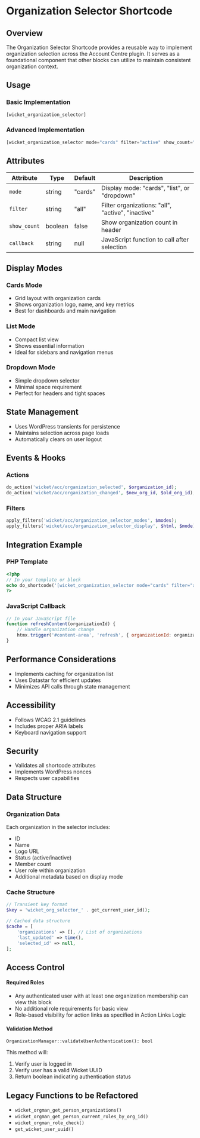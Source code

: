# Organization Selector Shortcode

## Overview
The Organization Selector Shortcode provides a reusable way to implement organization selection across the Account Centre plugin. It serves as a foundational component that other blocks can utilize to maintain consistent organization context.

## Usage

### Basic Implementation
```php
[wicket_organization_selector]
```

### Advanced Implementation
```php
[wicket_organization_selector mode="cards" filter="active" show_count="true" callback="refreshContent"]
```

## Attributes

| Attribute | Type | Default | Description |
|-----------|------|---------|-------------|
| `mode` | string | "cards" | Display mode: "cards", "list", or "dropdown" |
| `filter` | string | "all" | Filter organizations: "all", "active", "inactive" |
| `show_count` | boolean | false | Show organization count in header |
| `callback` | string | null | JavaScript function to call after selection |

## Display Modes

### Cards Mode
- Grid layout with organization cards
- Shows organization logo, name, and key metrics
- Best for dashboards and main navigation

### List Mode
- Compact list view
- Shows essential information
- Ideal for sidebars and navigation menus

### Dropdown Mode
- Simple dropdown selector
- Minimal space requirement
- Perfect for headers and tight spaces

## State Management
- Uses WordPress transients for persistence
- Maintains selection across page loads
- Automatically clears on user logout

## Events & Hooks

### Actions
```php
do_action('wicket/acc/organization_selected', $organization_id);
do_action('wicket/acc/organization_changed', $new_org_id, $old_org_id);
```

### Filters
```php
apply_filters('wicket/acc/organization_selector_modes', $modes);
apply_filters('wicket/acc/organization_selector_display', $html, $mode);
```

## Integration Example

### PHP Template
```php
<?php
// In your template or block
echo do_shortcode('[wicket_organization_selector mode="cards" filter="active"]');
?>
```

### JavaScript Callback
```javascript
// In your JavaScript file
function refreshContent(organizationId) {
    // Handle organization change
    htmx.trigger('#content-area', 'refresh', { organizationId: organizationId });
}
```

## Performance Considerations
- Implements caching for organization list
- Uses Datastar for efficient updates
- Minimizes API calls through state management

## Accessibility
- Follows WCAG 2.1 guidelines
- Includes proper ARIA labels
- Keyboard navigation support

## Security
- Validates all shortcode attributes
- Implements WordPress nonces
- Respects user capabilities

## Data Structure

### Organization Data
Each organization in the selector includes:
- ID
- Name
- Logo URL
- Status (active/inactive)
- Member count
- User role within organization
- Additional metadata based on display mode

### Cache Structure
```php
// Transient key format
$key = 'wicket_org_selector_' . get_current_user_id();

// Cached data structure
$cache = [
    'organizations' => [], // List of organizations
    'last_updated' => time(),
    'selected_id' => null,
];
```

## Access Control

#### Required Roles
- Any authenticated user with at least one organization membership can view this block
- No additional role requirements for basic view
- Role-based visibility for action links as specified in Action Links Logic

#### Validation Method
`OrganizationManager::validateUserAuthentication(): bool`

This method will:
1. Verify user is logged in
2. Verify user has a valid Wicket UUID
3. Return boolean indicating authentication status

## Legacy Functions to be Refactored
- `wicket_orgman_get_person_organizations()`
- `wicket_orgman_get_person_current_roles_by_org_id()`
- `wicket_orgman_role_check()`
- `get_wicket_user_uuid()`

